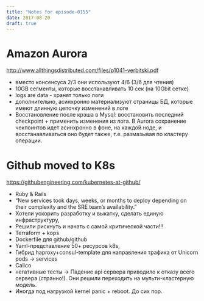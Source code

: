 ```yaml
---
title: "Notes for episode-0155"
date: 2017-08-20
draft: true
---
```


# Amazon Aurora
http://www.allthingsdistributed.com/files/p1041-verbitski.pdf

- вместо консенсуса 2/3 они используют 4/6 (3/6 для чтения)
- 10GB сегменты, которые восстанавливать 10 сек (на 10Gbit сетке)
- logs are data - хранят только логи
- дополнительно, асинхронно материализуют страницы БД, которые имеют длинную цепочку изменений в логе
- Восстановление после крэша в Mysql: восстановить последний checkpoint + применить изменения из лога. В Aurora сохранение чекпоинтов идет асинхронно в фоне, на каждой ноде, и восстанавливаться оно будет также, т.е. размазывая по кластеру операции.


# Github moved to K8s
https://githubengineering.com/kubernetes-at-github/

- Ruby & Rails
- “New services took days, weeks, or months to deploy depending on their complexity and the SRE team’s availability.”
- Хотели ускорить разработку и выкатку, сделать единую инфраструктуру,
- Решили рискнуть и начать с самой критической части!!!
- Terraform + kops
- Dockerfile для github/github
- Yaml-представление 50+ ресурсов k8s,
- Гибрид haproxy+consul-template для направления трафика от Unicorn pods -> services
- Calico
- негативные тесты -> Падение api сервера приводило к отказу всего сервера (странно!). Они решили переходить на мульти-кластерную модель.
- Иногда под нагрузкой kernel panic + reboot. До сих пор.
